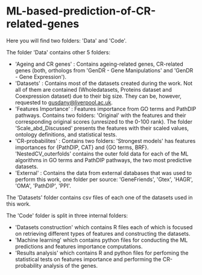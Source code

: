 # ML-based-prediction-of-CR-related-genes
Here you will find two folders: 'Data' and 'Code'.

The folder 'Data' contains other 5 folders:

 * 'Ageing and CR genes' : Contains ageing-related genes, CR-related genes (both, orthologs from 'GenDR - Gene Manipulations' and 'GenDR - Gene Expression').
 * 'Datasets'            : Contains most of the datasets created during the work. Not all of them are contained (Wholedatasets, Proteins dataset and Coexpression dataset) due to their big size. They can be, however, requested to gusdany@liverpool.ac.uk.
 * 'Features Importance' : Features importance from GO terms and PathDIP pathways. Contains two folders: 'Original' with the features and their corresponding original scores (unresized to the 0-100 rank). The folder 'Scale_abd_Discussed' presents the features with their scaled values, ontology definitions, and statistical tests.
 * 'CR-probabilites'     : Contains two folders: 'Strongest models' has features importances for {PathDIP, CAT} and {GO terms, BRF}. 'NestedCV_outerfolds' contains the outer fold data for each of the ML algorithms in GO terms and PathDIP pathways, the two most predictive datasets.
 * 'External'            : Contains the data from external databases that was used to perform this work, one folder per source: 'GeneFriends', 'Gtex', 'HAGR', 'OMA', 'PathDIP', 'PPI'.

The 'Datasets' folder contains csv files of each one of the datasets used in this work.

The 'Code' folder is split  in three internal folders: 
  * 'Datasets construction' which contains R files each of which is focused on retrieving different types of features and constructing the datasets.
  * 'Machine learning' which contains python files for conducting the ML predictions and features importance computations.
  * 'Results analysis' which contains R and python files for perfoming the statistical tests on features importance and performing the CR-probability analysis of the genes. 
  
